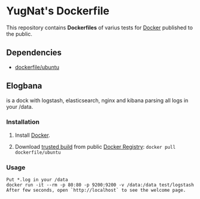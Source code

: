 # YugNat's Dockerfile


This repository contains **Dockerfiles** of varius tests for [Docker](https://www.docker.io/) published to the public.


## Dependencies

* [dockerfile/ubuntu](http://dockerfile.github.io/#/ubuntu)


## Elogbana

is a dock with logstash, elasticsearch, nginx and kibana parsing all logs in your /data.

### Installation

1. Install [Docker](https://www.docker.io/).

2. Download [trusted build](https://index.docker.io/u/dockerfile/ubuntu/) from public [Docker Registry](https://index.docker.io/): `docker pull dockerfile/ubuntu`


### Usage

    Put *.log in your /data
    docker run -it --rm -p 80:80 -p 9200:9200 -v /data:/data test/logstash
    After few seconds, open `http://localhost` to see the welcome page.
